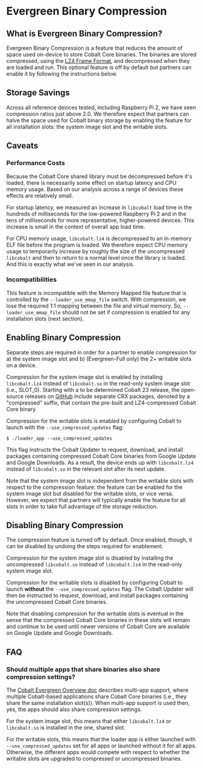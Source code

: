 # Evergreen Binary Compression

## What is Evergreen Binary Compression?

Evergreen Binary Compression is a feature that reduces the amount of space used
on-device to store Cobalt Core binaries. The binaries are stored compressed,
using the
[LZ4 Frame Format](https://github.com/lz4/lz4/blob/dev/doc/lz4_Frame_format.md),
and decompressed when they are loaded and run. This optional feature is off by
default but partners can enable it by following the instructions below.

## Storage Savings

Across all reference devices tested, including Raspberry Pi 2, we have seen
compression ratios just above 2.0. We therefore expect that partners can halve
the space used for Cobalt binary storage by enabling the feature for all
installation slots: the system image slot and the writable slots.

## Caveats

### Performance Costs

Because the Cobalt Core shared library must be decompressed before it's loaded,
there is necessarily some effect on startup latency and CPU memory usage. Based
on our analysis across a range of devices these effects are relatively small.

For startup latency, we measured an increase in `libcobalt` load time in the
hundreds of milliseconds for the low-powered Raspberry Pi 2 and in the tens of
milliseconds for more representative, higher-powered devices. This increase is
small in the context of overall app load time.

For CPU memory usage, `libcobalt.lz4` is decompressed to an in-memory ELF file
before the program is loaded. We therefore expect CPU memory usage to
temporarily increase by roughly the size of the uncompressed `libcobalt` and
then to return to a normal level once the library is loaded. And this is exactly
what we've seen in our analysis.

### Incompatibilities

This feature is incompatible with the Memory Mapped file feature that is
controlled by the `--loader_use_mmap_file` switch. With compression, we lose the
required 1:1 mapping between the file and virtual memory. So,
`--loader_use_mmap_file` should not be set if compression is enabled for any
installation slots (next section).

## Enabling Binary Compression

Separate steps are required in order for a partner to enable compression for a)
the system image slot and b) (Evergreen-Full only) the 2+ writable slots on a
device.

Compression for the system image slot is enabled by installing `libcobalt.lz4`
instead of `libcobalt.so` in the read-only system image slot (i.e., SLOT_0).
Starting with a to be determined Cobalt 23 release, the open-source releases on
[GitHub](https://github.com/youtube/cobalt/releases) include separate CRX
packages, denoted by a "compressed" suffix, that contain the pre-built and
LZ4-compressed Cobalt Core binary.

Compression for the writable slots is enabled by configuring Cobalt to launch
with the `--use_compressed_updates` flag:

```
$ ./loader_app --use_compressed_updates
```

This flag instructs the Cobalt Updater to request, download, and install
packages containing compressed Cobalt Core binaries from Google Update and
Google Downloads. As a result, the device ends up with `libcobalt.lz4` instead
of `libcobalt.so` in the relevant slot after its next update.

Note that the system image slot is independent from the writable slots with
respect to the compression feature: the feature can be enabled for the system
image slot but disabled for the writable slots, or vice versa. However, we
expect that partners will typically enable the feature for all slots in order to
take full advantage of the storage reduction.

## Disabling Binary Compression

The compression feature is turned off by default. Once enabled, though, it can
be disabled by undoing the steps required for enablement.

Compression for the system image slot is disabled by installing the uncompressed
`libcobalt.so` instead of `libcobalt.lz4` in the read-only system image slot.

Compression for the writable slots is disabled by configuring Cobalt to launch
**without** the `--use_compressed_updates` flag. The Cobalt Updater will then be
instructed to request, download, and install packages containing the
uncompressed Cobalt Core binaries.

Note that disabling compression for the writable slots is eventual in the sense
that the compressed Cobalt Core binaries in these slots will remain and continue
to be used until newer versions of Cobalt Core are available on Google Update
and Google Downloads.

## FAQ

### Should multiple apps that share binaries also share compression settings?

The [Cobalt Evergreen Overview doc](cobalt_evergreen_overview.md) describes
multi-app support, where multiple Cobalt-based applications share Cobalt Core
binaries (i.e., they share the same installation slot(s)). When multi-app
support is used then, yes, the apps should also share compression settings.

For the system image slot, this means that either `libcobalt.lz4` or
`libcobalt.so` is installed in the one, shared slot.

For the writable slots, this means that the loader app is either launched with
`--use_compressed_updates` set for all apps or launched without it for all apps.
Otherwise, the different apps would compete with respect to whether the writable
slots are upgraded to compressed or uncompressed binaries.
